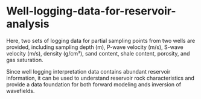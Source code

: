 # Well-logging-data-for-reservoir-analysis

Here, two sets of logging data for partial sampling points from two wells are provided, including sampling depth (m), P-wave velocity (m/s), S-wave velocity (m/s), density (g/cm³), sand content, shale content, porosity, and gas saturation.

Since well logging interpretation data contains abundant reservoir information, it can be used to understand reservoir rock characteristics and provide a data foundation for both forward modeling ands inversion of wavefields.

